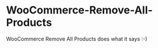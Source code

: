 WooCommerce-Remove-All-Products
===============================

WooCommerce Remove All Products does what it says :-) 
